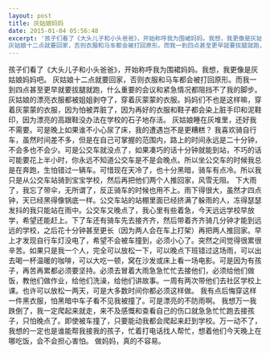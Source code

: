 ```yaml
---
layout: post
title: 灰姑娘妈妈
date: 2015-01-04 05:56:48
excerpt: '孩子们看了《大头儿子和小头爸爸》，开始称呼我为围裙妈妈。我想，我更像是灰姑娘妈妈吧。
灰姑娘十二点就要回家，否则衣服和马车都会被打回原形。而我一到四点甚至更早就要拔腿就跑，什么重要的会议和紧急情况都阻'
---
```




孩子们看了《大头儿子和小头爸爸》，开始称呼我为围裙妈妈。我想，我更像是灰姑娘妈妈吧。
灰姑娘十二点就要回家，否则衣服和马车都会被打回原形。而我一到四点甚至更早就要拔腿就跑，什么重要的会议和紧急情况都阻挡不了我的脚步。
灰姑娘的漂亮衣服都被姐姐剥夺了，穿着灰蒙蒙的衣服。妈妈们不也是这样嘛，穿着灰蒙蒙的衣服，因为怕被弄脏了，因为再好的衣服和鞋子都会染上脏手印和泥鞋印，因为漂亮的高跟鞋没办法在学校的石子地存活。
灰姑娘睡在灰堆里，还好我不需要。可是晚上如果谁不小心尿了床，我的遭遇岂不是更糟糕？
我喜欢骑自行车，虽然时间差不多，但是在自己可掌握的范围内，路上的时间永远是二十分钟，不会多也不会少。可是公交车就没点了，如果凑巧的话十分钟就能到站，不巧的话可能要花上半小时，你永远不知道公交车是不是会晚点。所以坐公交车的时候我总是在奔跑，生怕错过一辆车。可惜现在天冷了，也十分黑暗，骑车有点冷。所以我只是从公交车站骑到宝宝学校，然后再把他们两个人推回家，风雪无阻。
下大雨了，我忘了带伞，无所谓了，反正骑车的时候也用不上。雨下得很大，虽然才四点钟，天已经黑得像锅底一样。公交车站的站棚里面已经挤满了躲雨的人，冻得瑟瑟发抖的我只能站在雨中。公交车又晚点了，我心里有些着急，今天远远学校早放学，希望还能赶上。下了车还有骑车先去接齐齐，然后带着齐齐骑几分钟才能到远远的学校，之后花十分钟甚至更长（因为两人会在车上打架）再把两人推回家。早上才发现自行车灯没电了，希望不会被车撞到，必须小心了。突然之间觉得很累很辛苦。如果只是我一个人，完全可以放松一下，可以晚点下班错过这场雨，可以出去喝一杯温暖的咖啡，可以大吃一顿，窝在沙发或床上看一场电影。可是因为有孩子，再苦再累都必须要坚持。必须去冒着大雨急急忙忙去接他们，必须给他们做饭，教他们做作业，给他们洗澡，给他们讲故事。一周有两次带他们去社区学校上课。也许可以放松一两天，可是大多数时间你都必须这样做。
我有点后悔穿这样一件黑衣服，怕黑暗中车子看不见我被撞了。可是漂亮的不防雨啊。
我想万一我跌倒了，我一定爬起来就走，来不及感慨和查看自己的伤口就急急忙忙跑去接孩子，只怕晚点了。即使被车撞了，只要能动我都会爬起来赶到学校。万一动不了，我想的一定也是谁能帮我接我的孩子，忙着打电话找人帮忙，想着他们今天晚上在哪吃饭，会不会担心害怕。
做妈妈，真的不容易。


